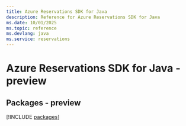 ```yaml
---
title: Azure Reservations SDK for Java
description: Reference for Azure Reservations SDK for Java
ms.date: 10/01/2025
ms.topic: reference
ms.devlang: java
ms.service: reservations
---
```

# Azure Reservations SDK for Java - preview
## Packages - preview
[!INCLUDE [packages](reservations-index.md)]